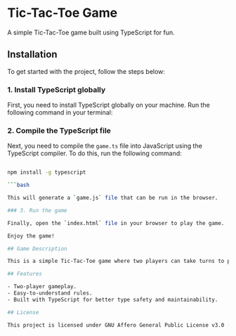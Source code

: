# Tic-Tac-Toe Game

A simple Tic-Tac-Toe game built using TypeScript for fun.

## Installation

To get started with the project, follow the steps below:

### 1. Install TypeScript globally

First, you need to install TypeScript globally on your machine. Run the following command in your terminal:

### 2. Compile the TypeScript file

Next, you need to compile the `game.ts` file into JavaScript using the TypeScript compiler. To do this, run the following command:

```bash

npm install -g typescript

```bash

This will generate a `game.js` file that can be run in the browser.

### 3. Run the game

Finally, open the `index.html` file in your browser to play the game.

Enjoy the game!

## Game Description

This is a simple Tic-Tac-Toe game where two players can take turns to place their marks (X or O) on a 3x3 grid. The first player to align three of their marks in a row (horizontally, vertically, or diagonally) wins the game.

## Features

- Two-player gameplay.
- Easy-to-understand rules.
- Built with TypeScript for better type safety and maintainability.

## License

This project is licensed under GNU Affero General Public License v3.0 - see the [LICENSE](LICENSE) file for details.
